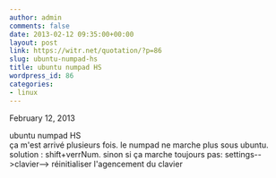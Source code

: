 ```yaml
---
author: admin
comments: false
date: 2013-02-12 09:35:00+00:00
layout: post
link: https://witr.net/quotation/?p=86
slug: ubuntu-numpad-hs
title: ubuntu numpad HS
wordpress_id: 86
categories:
- linux
---
```


February 12, 2013  
  
ubuntu numpad HS  
ça m'est arrivé plusieurs fois. le numpad ne marche plus sous ubuntu. solution : shift+verrNum. sinon si ça marche toujours pas: settings-->clavier--> réinitialiser l'agencement du clavier
